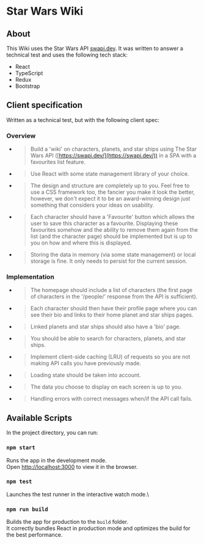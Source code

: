 # Star Wars Wiki
## About

This Wiki uses the Star Wars API [swapi.dev](https://swapi.dev/). It was written to answer a technical test and uses the following tech stack:
+ React
+ TypeScript
+ Redux
+ Bootstrap

## Client specification

Written as a technical test, but with the following client spec:
### Overview

+ > Build a 'wiki' on characters, planets, and star ships using The Star Wars API ([https://swapi.dev/](https://swapi.dev/)) in a SPA with a favourites list feature.
+ > Use React with some state management library of your choice.
+ > The design and structure are completely up to you. Feel free to use a CSS framework too, the fancier you make it look the better, however, we don't expect it to be an award-winning design just something that considers your ideas on usability.
+ > Each character should have a 'Favourite' button which allows the user to save this character as a favourite. Displaying these favourites somehow and the ability to remove them again from the list (and the character page) should be implemented but is up to you on how and where this is displayed.
+ > Storing the data in memory (via some state management) or local storage is fine. It only needs to persist for the current session.

### Implementation

+ > The homepage should include a list of characters (the first page of characters in the '/people/' response from the API is sufficient).
+ > Each character should then have their profile page where you can see their bio and links to their home planet and star ships pages.
+ > Linked planets and star ships should also have a 'bio' page.
+ > You should be able to search for characters, planets, and star ships.
+ > Implement client-side caching (LRU) of requests so you are not making API calls you have previously made.
+ > Loading state should be taken into account.
+ > The data you choose to display on each screen is up to you.
+ > Handling errors with correct messages when/if the API call fails.

## Available Scripts

In the project directory, you can run:

### `npm start`

Runs the app in the development mode.\
Open [http://localhost:3000](http://localhost:3000) to view it in the browser.

### `npm test`

Launches the test runner in the interactive watch mode.\

### `npm run build`

Builds the app for production to the `build` folder.\
It correctly bundles React in production mode and optimizes the build for the best performance.
